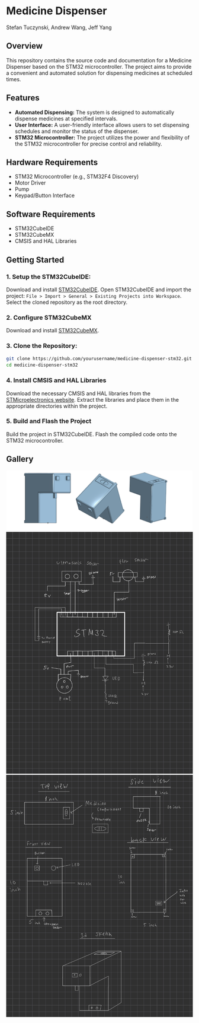 # Medicine Dispenser

Stefan Tuczynski, Andrew Wang, Jeff Yang


## Overview

This repository contains the source code and documentation for a Medicine Dispenser based on the STM32 microcontroller. The project aims to provide a convenient and automated solution for dispensing medicines at scheduled times.

## Features

- **Automated Dispensing:** The system is designed to automatically dispense medicines at specified intervals.
- **User Interface:** A user-friendly interface allows users to set dispensing schedules and monitor the status of the dispenser.
- **STM32 Microcontroller:** The project utilizes the power and flexibility of the STM32 microcontroller for precise control and reliability.

## Hardware Requirements

- STM32 Microcontroller (e.g., STM32F4 Discovery)
- Motor Driver
- Pump
- Keypad/Button Interface

## Software Requirements

- STM32CubeIDE
- STM32CubeMX
- CMSIS and HAL Libraries

## Getting Started

### 1. **Setup the STM32CubeIDE:**
   Download and install [STM32CubeIDE](https://www.st.com/en/development-tools/stm32cubeide.html).
   Open STM32CubeIDE and import the project:
   `File > Import > General > Existing Projects into Workspace`.
   Select the cloned repository as the root directory.

### 2. **Configure STM32CubeMX**
   Download and install [STM32CubeMX](https://www.st.com/en/development-tools/stm32cubemx.html).
   
### 3. **Clone the Repository:**
   ```bash
git clone https://github.com/yourusername/medicine-dispenser-stm32.git
   cd medicine-dispenser-stm32
```
   
### 4. **Install CMSIS and HAL Libraries**
   Download the necessary CMSIS and HAL libraries from the [STMicroelectronics website](https://www.st.com/).
   Extract the libraries and place them in the appropriate directories within the project.

### 5. **Build and Flash the Project**
   Build the project in STM32CubeIDE.
   Flash the compiled code onto the STM32 microcontroller.

## Gallery

![CAD](Images/CAD.png)
![Schematic](Images/Design%20Document-1.jpg)
![Blueprint](Images/Design%20Document-2.jpg)
